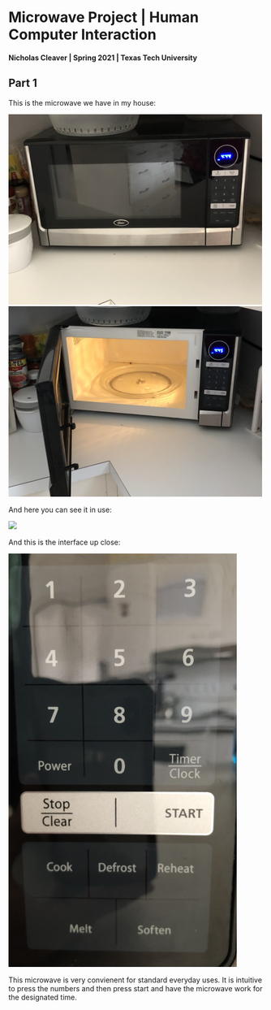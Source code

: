 # Microwave Project | Human Computer Interaction
#### Nicholas Cleaver | Spring 2021 | Texas Tech University


## Part 1
This is the microwave we have in my house:

<img src="Microwave-full.jpg" width=500 style="text-align: center">
<img src="Microwave-open.jpg" width=500>

And here you can see it in use:

<img src="Microwave-in-use.gif" width=650>

And this is the interface up close:

<img src="Microwave-interface.jpg" width=450>

This microwave is very convienent for standard everyday uses. It is intuitive to press the numbers and then press start and have the microwave work for the designated time. 
